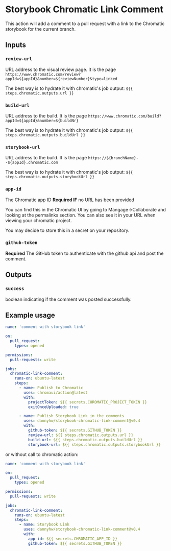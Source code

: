 # Storybook Chromatic Link Comment

This action will add a comment to a pull request with a link to the Chromatic storybook for the current branch.

## Inputs

### `review-url`

URL address to the visual review page.
It is the page `https://www.chromatic.com/review?appId=${appId}&number=${reviewNumber}&type=linked`

The best way is to hydrate it with chromatic's job output: `${{ steps.chromatic.outputs.url }}`

### `build-url`

URL address to the build.
It is the page `https://www.chromatic.com/build?appId=${appId}&number=${buildNr}`

The best way is to hydrate it with chromatic's job output: `${{ steps.chromatic.outputs.buildUrl }}`

### `storybook-url`

URL address to the build.
It is the page `https://${branchName}--${appId}.chromatic.com`

The best way is to hydrate it with chromatic's job output: `${{ steps.chromatic.outputs.storybookUrl }}`

### `app-id`

The Chromatic app ID **Required IF** no URL has been provided

You can find this in the Chromatic UI by going to Mangage->Collaborate and looking at the permalinks section. You can also see it in your URL when viewing your chromatic project.

You may decide to store this in a secret on your repository.

### `github-token`

**Required** The GitHub token to authenticate with the github api and post the comment.

## Outputs

### `success`

boolean indicating if the comment was posted successfully.

## Example usage

```yaml
name: 'comment with storybook link'

on:
  pull_request:
    types: opened

permissions:
  pull-requests: write

jobs:
  chromatic-link-comment:
    runs-on: ubuntu-latest
    steps:
      - name: Publish to Chromatic
        uses: chromaui/action@latest
        with:
          projectToken: ${{ secrets.CHROMATIC_PROJECT_TOKEN }}
          exitOnceUploaded: true

      - name: Publish Storybook Link in the comments
        uses: dannyhw/storybook-chromatic-link-comment@v0.4
        with:
          github-token: ${{ secrets.GITHUB_TOKEN }}
          review-url: ${{ steps.chromatic.outputs.url }}
          build-url: ${{ steps.chromatic.outputs.buildUrl }}
          storybook-url: ${{ steps.chromatic.outputs.storybookUrl }}
```

or without call to chromatic action:

```yaml
name: 'comment with storybook link'

on:
  pull_request:
    types: opened

permissions:
  pull-requests: write

jobs:
  chromatic-link-comment:
    runs-on: ubuntu-latest
    steps:
      - name: Storybook Link
        uses: dannyhw/storybook-chromatic-link-comment@v0.4
        with:
          app-id: ${{ secrets.CHROMATIC_APP_ID }}
          github-token: ${{ secrets.GITHUB_TOKEN }}
```
